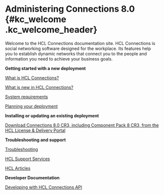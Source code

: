 # Administering Connections 8.0 {#kc_welcome .kc_welcome_header}

Welcome to the HCL Connections documentation site. HCL Connections is social networking software designed for the workplace. Its features help you to establish dynamic networks that connect you to the people and information you need to achieve your business goals.

**Getting started with a new deployment**  


[What is HCL Connections?](https://opensource.hcltechsw.com/connections-doc/admin/overview/c_what_is_lc.html)

[What is new in HCL Connections?](https://opensource.hcltechsw.com/connections-doc/admin/overview/i_ovr_r_whats_new_cr1.html)

[System requirements](https://opensource.hcltechsw.com/connections-doc/admin/plan/r_install_prerqs.html)

[Planning your deployment](https://opensource.hcltechsw.com/connections-doc/admin/plan/c_installation_overview.html)

**Installing or updating an existing deployment**  


[Download Connections 8.0 CR3, including Component Pack 8 CR3, from the HCL License & Delivery Portal](https://hclsoftware.flexnetoperations.com/)

**Troubleshooting and support**  


[Troubleshooting](https://opensource.hcltechsw.com/connections-doc/admin/troubleshoot/ts_c_welcome.html)

[HCL Support Services](https://support.hcltechsw.com/)

[HCL Articles](https://support.hcltechsw.com/)

**Developer Documentation**  


[Developing with HCL Connections API](https://opensource.hcltechsw.com/connections-doc/admin/develop/dev_intro.html)

